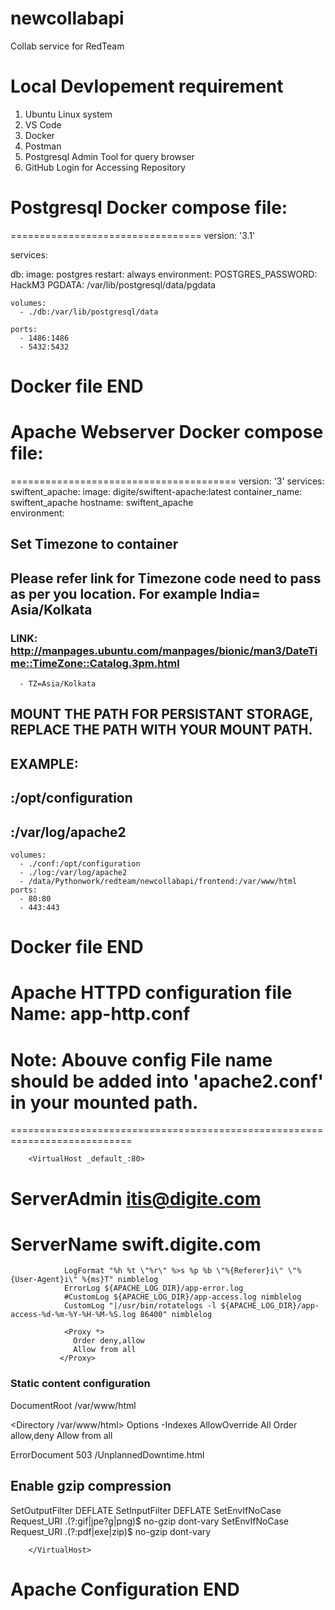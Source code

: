 # newcollabapi
Collab service for RedTeam

# Local Devlopement requirement
1. Ubuntu Linux system 
2. VS Code
3. Docker
4. Postman
5. Postgresql Admin Tool for query browser
6. GitHub Login for Accessing Repository

# Postgresql Docker compose file:
=================================
version: '3.1'

services:

  db:
    image: postgres
    restart: always
    environment:
      POSTGRES_PASSWORD: HackM3
      PGDATA: /var/lib/postgresql/data/pgdata

    volumes:
      - ./db:/var/lib/postgresql/data

    ports:
      - 1486:1486
      - 5432:5432

# Docker file END

# Apache Webserver Docker compose file:
=======================================
version: '3'
services:
  swiftent_apache:
    image: digite/swiftent-apache:latest
    container_name: swiftent_apache
    hostname: swiftent_apache    
    environment:
## Set Timezone to container ##
## Please refer link for Timezone code need to pass as per you location. For example India= Asia/Kolkata
### LINK: http://manpages.ubuntu.com/manpages/bionic/man3/DateTime::TimeZone::Catalog.3pm.html
      - TZ=Asia/Kolkata

## MOUNT THE PATH FOR PERSISTANT STORAGE, REPLACE THE PATH WITH YOUR MOUNT PATH.
## EXAMPLE:
## <YOUR PATH>:/opt/configuration
## <YOUR PATH>:/var/log/apache2
    volumes:
      - ./conf:/opt/configuration
      - ./log:/var/log/apache2
      - /data/Pythonwork/redteam/newcollabapi/frontend:/var/www/html
    ports:
      - 80:80
      - 443:443

# Docker file END 

# Apache HTTPD configuration file Name: app-http.conf
# Note: Abouve config File name should be added into 'apache2.conf' in your mounted path.
===========================================================================

        <VirtualHost _default_:80>
#                ServerAdmin itis@digite.com
#                ServerName swift.digite.com
                LogFormat "%h %t \"%r\" %>s %p %b \"%{Referer}i\" \"%{User-Agent}i\" %{ms}T" nimblelog
                ErrorLog ${APACHE_LOG_DIR}/app-error.log
                #CustomLog ${APACHE_LOG_DIR}/app-access.log nimblelog
                CustomLog "|/usr/bin/rotatelogs -l ${APACHE_LOG_DIR}/app-access-%d-%m-%Y-%H-%M-%S.log 86400" nimblelog

                <Proxy *>
                  Order deny,allow
                  Allow from all
               </Proxy>                                

 ### Static content configuration ####
DocumentRoot /var/www/html

<Directory /var/www/html>
 Options -Indexes
 AllowOverride All
  Order allow,deny
 Allow from all
</Directory>

ErrorDocument 503 /UnplannedDowntime.html


## Enable gzip compression
SetOutputFilter DEFLATE
SetInputFilter DEFLATE
SetEnvIfNoCase Request_URI \.(?:gif|jpe?g|png)$ no-gzip dont-vary
SetEnvIfNoCase Request_URI \.(?:pdf|exe|zip)$ no-gzip dont-vary
     

        </VirtualHost> 

# Apache Configuration END

